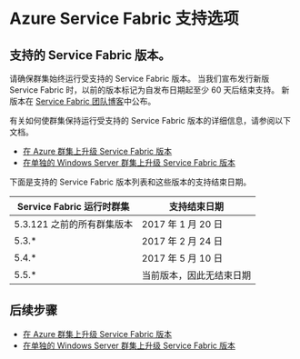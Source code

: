 <properties
    pageTitle="了解 Azure Service Fabric 支持选项 | Azure"
    description="支持的 Azure Service Fabric 群集版本，以及文件支持票证的链接。"
    services="service-fabric"
    documentationcenter=".net"
    author="ChackDan"
    manager="timlt"
    editor=""
    translationtype="Human Translation" />
<tags
    ms.assetid=""
    ms.service="service-fabric"
    ms.devlang="dotnet"
    ms.topic="article"
    ms.tgt_pltfrm="NA"
    ms.workload="NA"
    ms.date="03/10/2017"
    wacn.date="04/24/2017"
    ms.author="chackdan"
    ms.sourcegitcommit="a114d832e9c5320e9a109c9020fcaa2f2fdd43a9"
    ms.openlocfilehash="8bf6f082fec58204c6f136ca2ec3c4b2f7b3d4eb"
    ms.lasthandoff="04/14/2017" />

# <a name="azure-service-fabric-support-options"></a>Azure Service Fabric 支持选项

<a id="releasesuport"></a>
## <a name="supported-service-fabric-versions"></a>支持的 Service Fabric 版本。

请确保群集始终运行受支持的 Service Fabric 版本。 当我们宣布发行新版 Service Fabric 时，以前的版本标记为自发布日期起至少 60 天后结束支持。 新版本在 [Service Fabric 团队博客](https://blogs.msdn.microsoft.com/azureservicefabric/)中公布。

有关如何使群集保持运行受支持的 Service Fabric 版本的详细信息，请参阅以下文档。

- [在 Azure 群集上升级 Service Fabric 版本](/documentation/articles/service-fabric-cluster-upgrade/)
- [在单独的 Windows Server 群集上升级 Service Fabric 版本](/documentation/articles/service-fabric-cluster-upgrade-windows-server/)
 
下面是支持的 Service Fabric 版本列表和这些版本的支持结束日期。

| **Service Fabric 运行时群集** | **支持结束日期** |
| --- | --- |
| 5.3.121 之前的所有群集版本 |2017 年 1 月 20 日 |
| 5.3.* |2017 年 2 月 24 日 |
| 5.4.* |2017 年 5 月 10 日     |
| 5.5.* |当前版本，因此无结束日期


## <a name="next-steps"></a>后续步骤

- [在 Azure 群集上升级 Service Fabric 版本](/documentation/articles/service-fabric-cluster-upgrade/)
- [在单独的 Windows Server 群集上升级 Service Fabric 版本](/documentation/articles/service-fabric-cluster-upgrade-windows-server/)

<!--references-->

[acom-docs]: /documentation/services/service-fabric/
<!--Update_Description: update supported version table-->